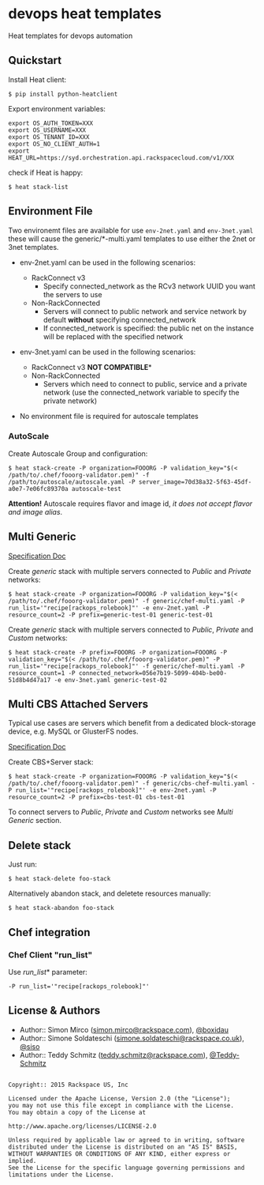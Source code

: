 devops heat templates
===========

Heat templates for devops automation

## Quickstart

Install Heat client:

```
$ pip install python-heatclient
```

Export environment variables:

```
export OS_AUTH_TOKEN=XXX
export OS_USERNAME=XXX
export OS_TENANT_ID=XXX
export OS_NO_CLIENT_AUTH=1
export HEAT_URL=https://syd.orchestration.api.rackspacecloud.com/v1/XXX
```

check if Heat is happy:

```
$ heat stack-list
```

## Environment File

Two environemt files are available for use ```env-2net.yaml``` and ```env-3net.yaml``` these will cause the generic/*-multi.yaml templates to use either the 2net or 3net templates.

- env-2net.yaml can be used in the following scenarios:
  - RackConnect v3
    - Specify connected_network as the RCv3 network UUID you want the servers to use
  - Non-RackConnected
    - Servers will connect to public network and service network by default **without** specifying connected_network
    - If connected_network is specified: the public net on the instance will be replaced with the specified network
- env-3net.yaml can be used in the following scenarios:
  - RackConnect v3 **NOT COMPATIBLE***
  - Non-RackConnected
    - Servers which need to connect to public, service and a private network (use the connected_network variable to specify the private network)

- No environment file is required for autoscale templates

### AutoScale

Create Autoscale Group and configuration:

```
$ heat stack-create -P organization=FOOORG -P validation_key="$(< /path/to/.chef/fooorg-validator.pem)" -f /path/to/autoscale/autoscale.yaml -P server_image=70d38a32-5f63-45df-a0e7-7e06fc89370a autoscale-test
```

**Attention!** Autoscale requires flavor and image id, *it does not accept flavor
and image alias*.

## Multi Generic

[Specification Doc](docs/generic-multi.md)

Create *generic* stack with multiple servers connected to *Public* and *Private* networks:

```
$ heat stack-create -P organization=FOOORG -P validation_key="$(< /path/to/.chef/fooorg-validator.pem)" -f generic/chef-multi.yaml -P run_list='"recipe[rackops_rolebook]"' -e env-2net.yaml -P resource_count=2 -P prefix=generic-test-01 generic-test-01
```

Create *generic* stack with multiple servers connected to *Public*, *Private* and *Custom* networks:

```
$ heat stack-create -P prefix=FOOORG -P organization=FOOORG -P validation_key="$(< /path/to/.chef/fooorg-validator.pem)" -P run_list='"recipe[rackops_rolebook]"' -f generic/chef-multi.yaml -P resource_count=1 -P connected_network=056e7b19-5099-404b-be00-51d8b4d47a17 -e env-3net.yaml generic-test-02
```

## Multi CBS Attached Servers

Typical use cases are servers which benefit from a dedicated block-storage device, e.g. MySQL or GlusterFS nodes.

[Specification Doc](docs/cbs-multi.md)

Create CBS+Server stack:

```
$ heat stack-create -P organization=FOOORG -P validation_key="$(< /path/to/.chef/fooorg-validator.pem)" -f generic/cbs-chef-multi.yaml -P run_list='"recipe[rackops_rolebook]"' -e env-2net.yaml -P resource_count=2 -P prefix=cbs-test-01 cbs-test-01
```

To connect servers to *Public*, *Private* and *Custom* networks see *Multi Generic* section.

## Delete stack

Just run:

```
$ heat stack-delete foo-stack
```

Alternatively abandon stack, and deletete resources manually:

```
$ heat stack-abandon foo-stack
```

## Chef integration

### Chef Client "run_list"

Use *run_list** parameter:

```
-P run_list='"recipe[rackops_rolebook]"'
```


License & Authors
-----------------
- Author:: Simon Mirco (<simon.mirco@rackspace.com>), [@boxidau](https://github.com/boxidau)
- Author:: Simone Soldateschi (<simone.soldateschi@rackspace.co.uk>), [@siso](https://github.com/siso)
- Author:: Teddy Schmitz (<teddy.schmitz@rackspace.com>), [@Teddy-Schmitz](https://github.com/Teddy-Schmitz)

```text

Copyright:: 2015 Rackspace US, Inc

Licensed under the Apache License, Version 2.0 (the "License");
you may not use this file except in compliance with the License.
You may obtain a copy of the License at

http://www.apache.org/licenses/LICENSE-2.0

Unless required by applicable law or agreed to in writing, software
distributed under the License is distributed on an "AS IS" BASIS,
WITHOUT WARRANTIES OR CONDITIONS OF ANY KIND, either express or implied.
See the License for the specific language governing permissions and
limitations under the License.
```
